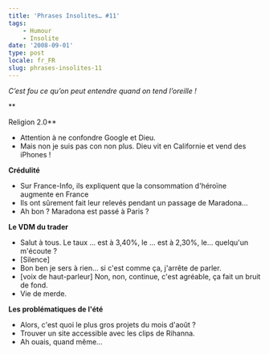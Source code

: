 ```yaml
---
title: 'Phrases Insolites… #11'
tags:
    - Humour
    - Insolite
date: '2008-09-01'
type: post
locale: fr_FR
slug: phrases-insolites-11
---
```


_C’est fou ce qu’on peut entendre quand on tend l’oreille&nbsp;!_

\*\*<!-- more -->

Religion 2.0\*\*

* Attention à ne confondre Google et Dieu.
* Mais non je suis pas con non plus. Dieu vit en Californie et vend des iPhones&nbsp;!

**Crédulité**

* Sur France-Info, ils expliquent que la consommation d'héroïne augmente en France
* Ils ont sûrement fait leur relevés pendant un passage de Maradona…
* Ah bon&nbsp;? Maradona est passé à Paris&nbsp;?

**Le VDM du trader**

* Salut à tous. Le taux … est à 3,40%, le … est à 2,30%, le… quelqu'un m'écoute&nbsp;?
* [Silence]
* Bon ben je sers à rien… si c'est comme ça, j'arrête de parler.
* [voix de haut-parleur] Non, non, continue, c'est agréable, ça fait un bruit de fond.
* Vie de merde.

**Les problématiques de l'été**

* Alors, c'est quoi le plus gros projets du mois d'août&nbsp;?
* Trouver un site accessible avec les clips de Rihanna.
* Ah ouais, quand même…
